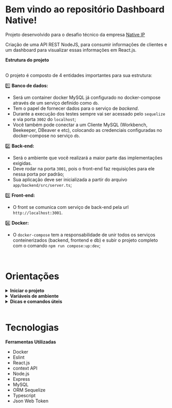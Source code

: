 # Bem vindo ao repositório Dashboard Native!

Projeto desenvolvido para o desafio técnico da empresa [Native IP](https://nativeip.com.br/)


Criação de uma API REST NodeJS, para consumir informações de clientes e um dashboard para visualizar essas informações em React.js.

<summary><strong>Estrutura do projeto</strong></summary><br />

O projeto é composto de 4 entidades importantes para sua estrutura:

1️⃣ **Banco de dados:**
  - Será um container docker MySQL já configurado no docker-compose através de um serviço definido como `db`.
  - Tem o papel de fornecer dados para o serviço de _backend_.
  - Durante a execução dos testes sempre vai ser acessado pelo `sequelize` e via porta `3002` do `localhost`; 
  - Você também pode conectar a um Cliente MySQL (Workbench, Beekeeper, DBeaver e etc), colocando as credenciais configuradas no docker-compose no serviço `db`.

2️⃣ **Back-end:**
 - Será o ambiente que você realizará a maior parte das implementações exigidas. 
 - Deve rodar na porta `3001`, pois o front-end faz requisições para ele nessa porta por padrão;
 - Sua aplicação deve ser inicializada a partir do arquivo `app/backend/src/server.ts`;
 
3️⃣ **Front-end:**
  - O front se comunica com serviço de back-end pela url `http://localhost:3001`.

4️⃣ **Docker:**
  - O `docker-compose` tem a responsabilidade de unir todos os serviços conteinerizados (backend, frontend e db) e subir o projeto completo com o comando `npm run compose:up:dev`;
  
<br/>

# Orientações


<details>
<summary><strong>Iniciar o projeto</strong></summary><br />

  1. Clone o repositório
	`git clone git@github.com:matheus-luz/project-dashboard-native.git`.
- Entre na pasta do repositório que você acabou de clonar:
	* `cd project-dashboard-native`

</details>



<details id='Variaveis-de-ambiente'>
<summary><strong>Variáveis de ambiente </strong></summary><br />

  **No diretório `app/backend/` renomeie o arquivo `.env.example` para `.env` e configure os valores de acordo com o cenário do seu ambiente (credenciais de banco de dados, secrets desejadas e etc)**. Isso vai permitir que você inicialize a aplicação fora do _container_ e ela se conecte com seu banco local caso deseje. 
 > `./app/backend/.env.example` 
  ```txt
  JWT_SECRET=jwt_secret
  APP_PORT=3001
  DB_USER=seu_user
  DB_PASS=sua_senha
  DB_HOST=localhost 
  DB_PORT=3306
  ```


  **⚠️ Não defina variável de ambiente para o nome do banco, o mesmo deve se manter com o nome `DASHBOARD_NATIVE`. ⚠️**

</details>


<details>
  <summary><strong>Dicas e comandos úteis </strong></summary><br />

  - Quando um Workspace é inicializado na raiz do projeto, são apresentados alguns erros no Typescript. Para que o editor consiga sincronizar corretamente as configurações do `tsconfig.json`, é necessário iniciar um novo Workspace dentro do diretório `backend`.  Sempre que o VSCode apresentar algum erro de configuração do Typescript, certifique-se de que está usando o Workspace correto. 
  - Ao rodar o comando `npm install` na pasta backend e frontend do projeto você automaticamente estará **instalando suas aplicações**;
  - Você pode **subir ou descer uma aplicação do compose**, utilizando `npm run` com os scripts `compose:up`, `compose:down`, ou `compose:up:dev`, `compose:down:dev`;

</details
</details>

<br/>

# Tecnologias

**Ferramentas Utilizadas**
- Docker
- Eslint
- React.js
- context API
- Node.js
- Express
- MySQL
- ORM Sequelize
- Typescript
- Json Web Token

